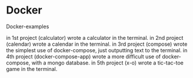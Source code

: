 # Docker
Docker-examples

in 1st project (calculator) wrote a calculator in the terminal.
in 2nd project (calendar) wrote a calendar in the terminal.
in 3rd project (compose) wrote the simplest use of docker-compose, just outputting text to the terminal.
in 4th project (docker-compose-app) wrote a more difficult use of docker-compose, with a mongo database.
in 5th project (x-o) wrote a tic-tac-toe game in the terminal.

